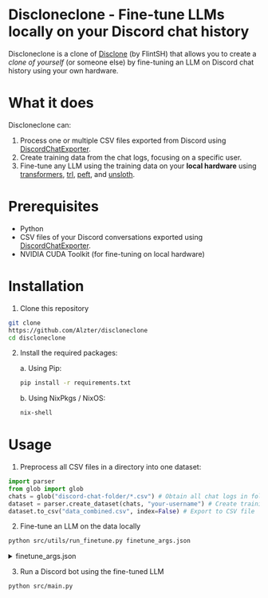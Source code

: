 # Discloneclone - Fine-tune LLMs locally on your Discord chat history
Discloneclone is a clone of [Disclone](https://github.com/FlintSH/Disclone) (by FlintSH) that allows
you to create a _clone of yourself_ (or someone else) by fine-tuning an LLM on Discord chat history using your own hardware.

# What it does
Discloneclone can:
1. Process one or multiple CSV files exported from Discord using [DiscordChatExporter](https://github.com/Tyrrrz/DiscordChatExporter).
2. Create training data from the chat logs, focusing on a specific user.
3. Fine-tune any LLM using the training data on your **local hardware** using [transformers](https://github.com/huggingface/transformers), [trl](https://github.com/huggingface/trl), [peft](https://github.com/huggingface/peft), and [unsloth](https://github.com/unslothai/unsloth).

# Prerequisites
- Python
- CSV files of your Discord conversations exported using [DiscordChatExporter](https://github.com/Tyrrrz/DiscordChatExporter).
- NVIDIA CUDA Toolkit (for fine-tuning on local hardware)

# Installation
1. Clone this repository
```bash
git clone
https://github.com/Alzter/discloneclone
cd discloneclone
```

2. Install the required packages:

    a. Using Pip:
    ```bash
    pip install -r requirements.txt
    ```
    
    b. Using NixPkgs / NixOS:
    ```bash
    nix-shell
    ```
# Usage

1. Preprocess all CSV files in a directory into one dataset:
```python
import parser
from glob import glob
chats = glob("discord-chat-folder/*.csv") # Obtain all chat logs in folder
dataset = parser.create_dataset(chats, "your-username") # Create training dataset from chat logs
dataset.to_csv("data_combined.csv", index=False) # Export to CSV file
```

2. Fine-tune an LLM on the data locally
```bash
python src/utils/run_finetune.py finetune_args.json
```

<details>
  <summary>finetune_args.json</summary>
  
  ```json
  {
    "dataset" : "data_combined.csv",
    "test_size" : 0,
    "ratio" : 1,
    "text_columns" : "content",
    "label_columns" : "label",
    "model_name_or_path" : "microsoft/Phi-4-mini-instruct",
    "cuda_devices" : "0",
    "use_4bit_quantization" : true,
    "bnb_4bit_quant_type" : "nf4",
    "bnb_4bit_compute_dtype" : "float16",
    "use_nested_quant" : true,
    "use_reentrant" : false,
    "attn_implementation" : "sdpa",
    "output_dir" : "models/MyModel",
    "use_peft_lora" : true,
    "lora_target_modules" : "all-linear",
    "lora_r" : 6,
    "lora_alpha" : 8,
    "lora_dropout" : 0.05,
    "max_seq_length" : 128,
    "num_train_epochs" : 1,
    "learning_rate" : 2e-4,
    "optim" : "adamw_torch_fused",
    "warmup_ratio" : 0.03,
    "lr_scheduler_type" : "constant",
    "packing" : true,
    "logging_steps" : 10,
    "logging_dir" : "./logs",
    "report_to" : "none",
    "gradient_checkpointing" : true,
    "gradient_accumulation_steps" : 1,
    "per_device_train_batch_size" : 16,
    "auto_find_batch_size" : true
  }
  ```
</details>

3. Run a Discord bot using the fine-tuned LLM

```bash
python src/main.py
```
